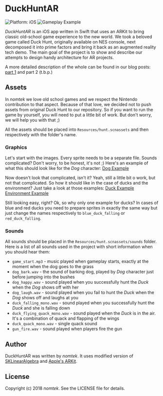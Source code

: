 # DuckHuntAR

![Platform: iOS](https://img.shields.io/badge/Platform-iOS-03A9F4.svg?style=flat)
![Gameplay Example](ReadmeAssets/review.gif)

*DuckHuntAR* is an iOS app written in Swift that uses an ARKit to bring classic old-school game experience to the new world. We took a beloved game called Duck Hunt, originally available on NES console, next decomposed it into prime factors and bring it back as an augmented reality tech demo. The main goal of the project is to show and describe our attempts to design handy architecture for AR projects.

A more detailed description of the whole can be found in our blog posts: [part 1](https://medium.com/inborn-experience/combine-duckhunt-with-arkit-lesson-1-welcome-to-the-world-of-components-ada2c964c9da) and part 2 (t.b.p.)

## Assets

In *nomtek* we love old school games and we respect the Nintendo contribution to that aspect. Because of that love, we decided not to push assets from original Duck Hunt to our repository. So if you want to run the game by yourself, you will need to put a little bit of work. But don't worry, we will help you with that ;)

All the assets should be placed into `Resources/hunt.scnassets` and then respectively with the folder's name.

### Graphics

Let's start with the images. Every sprite needs to be a separate file. Sounds complicated? Don't worry, to be honest, it's not ;)
Here's an example of what this should look like for the *Dog* character:
[Dog Example](ReadmeAssets/dog_assets_example.png)

Now doesn't look that complicated, isn't it? Yeah, still a little bit o work, but not that complicated. So how it should like in the case of ducks and the environment?
Just take a look at those examples:
[Duck Example](ReadmeAssets/duck_assets_example.png)
[Environment Example](ReadmeAssets/textures_assets_example.png)

Still looking easy, right? Ok, so why only one example for ducks? In cases of blue and red ducks you need to prepare sprites in exactly the same way but just change the names respectively to `blue_duck_falling` or `red_duck_falling`.

### Sounds

All sounds should be placed in the `Resources/hunt.scnassets/sounds` folder.
Here is a list of all sounds used in the project with short information when you should hear them:
* `game_start.mp3` - music played when gameplay starts, exactly at the moment when the dog goes to the grass
* `dog_bark.wav` - the sound of barking dog, played by *Dog* character just before jumping into the bushes
* `dog_happy.wav` - sound played when you successfully hunt the *Duck* when the *Dog* shows off with her
* `dog_laugh.wav` - sound played when you fail to hunt the *Duck* when the *Dog* shows off and laughs at you
* `duck_falling_mono.wav` - sound played when you successfully hunt the *Duck* and she is falling down
* `duck_flying_quack_mono.wav` - sound played when the *Duck* is in the air. It's a combination of quack and flapping of the wings
* `duck_quack_mono.wav` - single quack sound
* `gun_fire.wav` - sound played when players fire the gun 

## Author

DuckHuntAR was written by *nomtek*. It uses modified version of [SKLinearAlgebra](https://github.com/apexskier/SKLinearAlgebra) and [Apple's ARKit](https://developer.apple.com/arkit/).

## License
Copyright (c) 2018 *nomtek*. See the LICENSE file for details.
